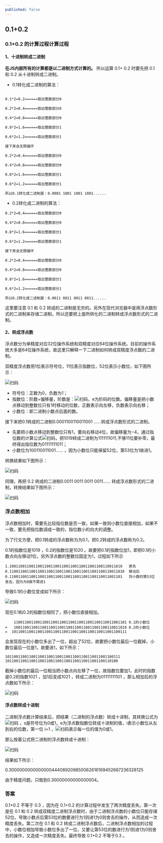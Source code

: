 ```yaml
---
published: false
---
```

## 0.1+0.2

### 0.1+0.2 的计算过程计算过程

#### 1、十进制转成二进制

**在JS内部所有的计算都是以二进制方式计算的。** 所以运算 0.1+ 0.2 时要先把 0.1和 0.2 从十进制转成二进制。

- 0.1转化成二进制的算法：

```

0.1*2=0.2======取出整数部分0

0.2*2=0.4======取出整数部分0

0.4*2=0.8======取出整数部分0

0.8*2=1.6======取出整数部分1

0.6*2=1.2======取出整数部分1

接下来会无限循环

0.2*2=0.4======取出整数部分0

0.4*2=0.8======取出整数部分0

0.8*2=1.6======取出整数部分1

0.6*2=1.2======取出整数部分1

所以0.1转化成二进制是：0.0001 1001 1001 1001......
```

- 0.2转化成二进制的算法：

```
0.2*2=0.4======取出整数部分0

0.4*2=0.8======取出整数部分0

0.8*2=1.6======取出整数部分1

0.6*2=1.2======取出整数部分1

接下来会无限循环

0.2*2=0.4======取出整数部分0

0.4*2=0.8======取出整数部分0

0.8*2=1.6======取出整数部分1

0.6*2=1.2======取出整数部分1

所以0.2转化成二进制是：0.0011 0011 0011 0011......
```

这里要注意 0.1 和 0.2 转成的二进制是无穷的。另外在现代浏览器中是用浮点数形式的二进制来存储二进制，所以还要把上面所转化的二进制转成浮点数形式的二进制。

#### 2、转成浮点数

浮点数分为单精度对应32位操作系统和双精度对应64位操作系统。目前的操作系统大多是64位操作系统，故这里只解释一下二进制如何转成双精度浮点数的二进制。

双精度浮点数用1位表示符号位，11位表示指数位，52位表示小数位，如下图所示：

![扫码]({{site.baseurl}}/assets/img/demo/202103/2021-03-24-0001.png)

- 符号位：正数为0，负数为1；
- 指数位：阶数+偏移量，阶数是：![扫码]({{site.baseurl}}/assets/img/demo/202103/2021-03-24-0002.jpg)，e为阶码的位数。偏移量是把小数点移动到整数位只有1时移动的位数，正数表示向左移，负数表示向右移；
- 小数位：即二进制小数点后面的数。

接下来把0.1转成的二进制0.0001100110011001 ......转成浮点数形式的二进制。

- 先要把小数点移动到整数位只有1，要向右移动4位，故偏移量为−4，通过指位数的计算公式![扫码]({{site.baseurl}}/assets/img/demo/202103/2021-03-34-0011.jpg)，把1019转成二进制为1111111011,不够11位要补零，最终得出指位数为01111111011；
- 小数位为100110011001...... ，因为小数位只能保留52位，第53位为1故进1。

转换结果如下图所示：

![扫码]({{site.baseurl}}/assets/img/demo/202103/2021-03-24-0009.png)

同理，再把 0.2 转成的二进制0.0011 0011 0011 0011...... 转成浮点数形式的二进制，转换结果如下图所示：

![扫码]({{site.baseurl}}/assets/img/demo/202103/2021-03-24-0010.png)


### 浮点数相加

浮点数相加时，需要先比较指位数是否一致，如果一致则小数位直接相加，如果不一致，要先把指位数调成一致的，指位数小的向大的调整。

为了行文方便，把0.1转成的浮点数称为为0.1，把0.2转成的浮点数称为0.2。

0.1的指数位是1019 ，0.2的指数位是1020 。故要把0.1的指数位加1，即把0.1的小数点向左移动1位，另外浮点数的整数位固定为1，过程如下所示

```
1.1001100110011001100110011001100110011001100110011010   原先
0.11001100110011001100110011001100110011001100110011010  移动后  
0.1100110011001100110011001100110011001100110011001101   将小数的第53位舍去，因为为0故不需进1
```

导致0.1的小数位变成如下所示：

![扫码]({{site.baseurl}}/assets/img/demo/202103/2021-03-24-0004.png)

现在0.1和0.2的指数位相同了，把小数位直接相加。

```
    1100110011001100110011001100110011001100110011001101 0.1的小数位
+   1001100110011001100110011001100110011001100110011010 0.2的小数位
=  10110011001100110011001100110011001100110011001100111

```

会发现现在的小数位多出了一位，超出了52位，故要把小数位最后一位截掉，小数位最后一位是1，故要进1，如下所示：

```
10110011001100110011001100110011001100110011001100111
1011001100110011001100110011001100110011001100110100
```

截掉小数位的最后一位相当把小数点向左移了一位，故指数位要加1，此时的指数是0.2的指数1021 ，加1后变成1021 ，转成二进制为01111111101 ，那么相加后的浮点数如下所示：

![扫码]({{site.baseurl}}/assets/img/demo/202103/2021-03-24-0005.jpg)


#### 浮点数转成十进制

二进制浮点数计算结束后，把结果（二进制的浮点数）转成十进制，其转换公式为![扫码]({{site.baseurl}}/assets/img/demo/202103/2021-03-24-0006.jpg) ，s是符号位为0或1，e为浮点数指数位转成十进制的值，i表示小数位从左到右的位数，第一位 i=1 ，![扫码]({{site.baseurl}}/assets/img/demo/202103/2021-03-24-0007.jpg)表示每一位的值为0或1。

那么按着公式把二进制的浮点数转成十进制：

![扫码]({{site.baseurl}}/assets/img/demo/202103/2021-03-24-0008.jpg)


结果如下所示：

0.3000000000000000444089209850062616169452667236328125

由于精度问题，只取到0.30000000000000004。

### 答案

0.1+0.2 不等于 0.3 ，因为在 0.1+0.2 的计算过程中发生了两次精度丢失。第一次是在 0.1 和 0.2 转成双精度二进制浮点数时，由于二进制浮点数的小数位只能存储52位，导致小数点后第53位的数要进行为1则进1为0则舍去的操作，从而造成一次精度丢失。第二次在 0.1 和 0.2 转成二进制浮点数后，二进制浮点数相加的过程中，小数位相加导致小数位多出了一位，又要让第53位的数进行为1则进1为0则舍去的操作，又造成一次精度丢失。最终导致 0.1+0.2 不等于0.3 。